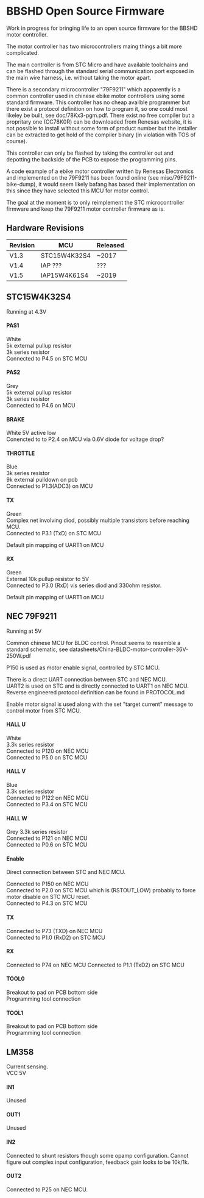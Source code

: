 # BBSHD Open Source Firmware

Work in progress for bringing life to an open source firmware for the BBSHD motor controller.

The motor controller has two microcontrollers maing things a bit more complicated.

The main controller is from STC Micro and have available toolchains and can be flashed through the standard serial communication port exposed in the main wire harness, i.e. without taking the motor apart.

There is a secondary microcontroller "79F9211" which apparently is a common controller used in chinese ebike motor controllers using some standard firmware.
This controller has no cheap availble programmer but there exist a protocol definition on how to program it, so one could most likeley be built, see doc/78Kx3-pgm.pdf.
There exist no free compiler but a propritary one (CC78K0R) can be downloaded from Renesas website, it is not possible to install without some form of product number but the installer can be extracted to get hold of the compiler binary (in violation with TOS of course).

This controller can only be flashed by taking the controller out and depotting the backside of the PCB to expose the programming pins.

A code example of a ebike motor controller written by Renesas Electronics and implemented on the 79F9211 has been found online (see misc/79F9211-bike-dump), it would seem likely bafang has based their implementation on this since they have selected this MCU for motor control.

The goal at the moment is to only reimplement the STC microcontroller firmware and keep the 79F9211 motor controller firmware as is.

## Hardware Revisions

Revision | MCU          | Released
-------- | ------------ | -----------
V1.3     | STC15W4K32S4 | ~2017
V1.4     | IAP ???      | ???
V1.5     | IAP15W4K61S4 | ~2019


## STC15W4K32S4
Running at 4.3V


#### PAS1
White  
5k external pullup resistor  
3k series resistor  
Connected to P4.5 on STC MCU

#### PAS2
Grey   
5k external pullup resistor  
3k series resistor  
Connected to P4.6 on MCU

#### BRAKE 
White
5V active low  
Conencted to to P2.4 on MCU via 0.6V diode for voltage drop?

#### THROTTLE
Blue  
3k series resistor  
9k external pulldown on pcb  
Connected to P1.3(ADC3) on MCU

#### TX
Green  
Complex net involving diod, possibly multiple transistors before reaching MCU.  
Connected to P3.1 (TxD) on STC MCU

Default pin mapping of UART1 on MCU

#### RX
Green  
External 10k pullup resistor to 5V  
Connected to P3.0 (RxD) vis series diod and 330ohm resistor.

Default pin mapping of UART1 on MCU


## NEC 79F9211
Running at 5V

Common chinese MCU for BLDC control.
Pinout seems to resemble a standard schematic, see datasheets/China-BLDC-motor-controller-36V-250W.pdf

P150 is used as motor enable signal, controlled by STC MCU.

There is a direct UART connection between STC and NEC MCU.  
UART2 is used on STC and is directly connected to UART1 on NEC MCU.
Reverse engineered protocol definition can be found in PROTOCOL.md

Enable motor signal is used along with the set "target current" message to control motor from STC MCU.

#### HALL U
White  
3.3k series resistor  
Connected to P120 on NEC MCU  
Connected to P5.0 on STC MCU

#### HALL V
Blue  
3.3k series resistor  
Connected to P122 on NEC MCU  
Connected to P3.4 on STC MCU

#### HALL W
Grey
3.3k series resistor  
Connected to P121 on NEC MCU  
Connected to P0.6 on STC MCU

#### Enable
Direct connection between STC and NEC MCU.  

Connected to P150 on NEC MCU  
Connected to P2.0 on STC MCU which is (RSTOUT_LOW) probably to force motor disable on STC MCU reset.  
Connected to P4.3 on STC MCU

#### TX
Connected to P73 (TXD) on NEC MCU  
Connected to P1.0 (RxD2) on STC MCU

#### RX
Connected to P74 on NEC MCU
Connected to P1.1 (TxD2) on STC MCU

#### TOOL0
Breakout to pad on PCB bottom side  
Programming tool connection

#### TOOL1
Breakout to pad on PCB bottom side  
Programming tool connection


## LM358
Current sensing.  
VCC 5V

#### IN1
Unused

#### OUT1
Unused

#### IN2
Connected to shunt resistors though some opamp configuration.
Cannot figure out complex input configuration, feedback gain looks to be 10k/1k.

#### OUT2
Connected to P25 on NEC MCU.
